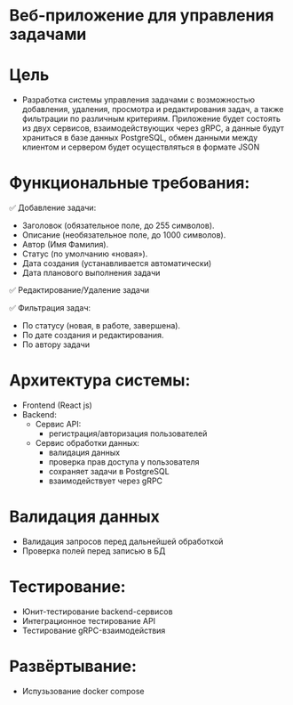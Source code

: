 #  Веб-приложение для управления задачами

# Цель
- Разработка системы управления задачами с возможностью добавления, удаления, просмотра и редактирования задач, а также фильтрации по различным критериям. Приложение будет состоять из двух сервисов, взаимодействующих через gRPC, а данные будут храниться в базе данных PostgreSQL, обмен данными между клиентом и сервером будет осуществляться в формате JSON

# Функциональные требования:
✅ Добавление задачи:
- Заголовок (обязательное поле, до 255 символов).
- Описание (необязательное поле, до 1000 символов).
- Автор (Имя Фамилия).
- Статус (по умолчанию «новая»).
- Дата создания (устанавливается автоматически)
- Дата планового выполнения задачи 

✅ Редактирование/Удаление задачи

✅  Фильтрация задач:
- По статусу (новая, в работе, завершена).
- По дате создания и редактирования.
- По автору задачи

# Архитектура системы: 
- Frontend (React js)
- Backend: 
     - Сервис API:
        - регистрация/авторизация пользователей
     - Сервис обработки данных:
         - валидация данных
         - проверка прав доступа у пользователя  
         - сохраняет задачи в PostgreSQL
         - взаимодействует через gRPC

# Валидация данных
- Валидация запросов перед дальнейшей обработкой
- Проверка полей перед записью в БД

# Тестирование:
- Юнит-тестирование backend-сервисов
- Интеграционное тестирование API
- Тестирование gRPC-взаимодействия

# Развёртывание:
- Испузьзование docker compose




